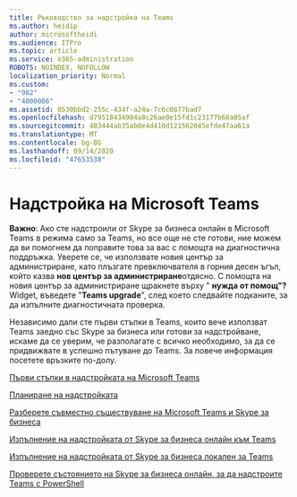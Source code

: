 ```yaml
---
title: Ръководство за надстройка на Teams
ms.author: heidip
author: microsoftheidi
ms.audience: ITPro
ms.topic: article
ms.service: o365-administration
ROBOTS: NOINDEX, NOFOLLOW
localization_priority: Normal
ms.custom:
- "982"
- "4000006"
ms.assetid: 0530bbd2-255c-434f-a24a-7c6c0877bad7
ms.openlocfilehash: d79518434904a8c26ae0e15fd1c23177b68a05af
ms.sourcegitcommit: 483444ab35ab0e4d410d121562045efde47aa61a
ms.translationtype: MT
ms.contentlocale: bg-BG
ms.lasthandoff: 09/14/2020
ms.locfileid: "47653538"
---
```

# <a name="microsoft-teams-upgrade"></a>Надстройка на Microsoft Teams

**Важно**: Ако сте надстроили от Skype за бизнеса онлайн в Microsoft Teams в режима само за Teams, но все още не сте готови, ние можем да ви помогнем да поправите това за вас с помощта на диагностична поддръжка. Уверете се, че използвате новия център за администриране, като плъзгате превключвателя в горния десен ъгъл, който казва **нов център за администриране**отдясно. С помощта на новия център за администриране щракнете върху " **нужда от помощ"?** Widget, въведете "**Teams upgrade**", след което следвайте подканите, за да изпълните диагностичната проверка.

Независимо дали сте първи стъпки в Teams, които вече използват Teams заедно със Skype за бизнеса или готови за надстройване, искаме да се уверим, че разполагате с всичко необходимо, за да се придвижвате в успешно пътуване до Teams. За повече информация посетете връзките по-долу.

[Първи стъпки в надстройката на Microsoft Teams](https://docs.microsoft.com/MicrosoftTeams/upgrade-start-here)

[Планиране на надстройката](https://docs.microsoft.com/MicrosoftTeams/upgrade-plan-journey)

[Разберете съвместно съществуване на Microsoft Teams и Skype за бизнеса](https://docs.microsoft.com/MicrosoftTeams/teams-and-skypeforbusiness-coexistence-and-interoperability)

[Изпълнение на надстройката от Skype за бизнеса онлайн към Teams](https://docs.microsoft.com/MicrosoftTeams/upgrade-to-teams-execute-skypeforbusinessonline)

[Изпълнение на надстройката от Skype за бизнеса локален за Teams](https://docs.microsoft.com/MicrosoftTeams/upgrade-to-teams-execute-skypeforbusinesshybridonprem)
 
[Проверете състоянието на Skype за бизнеса онлайн, за да надстроите Teams с PowerShell](https://docs.microsoft.com/powershell/module/skype/get-csteamsupgradestatus?view=skype-ps)